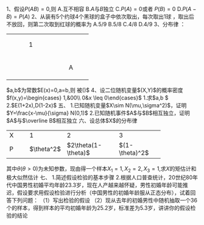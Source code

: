1、假设$P(AB)=0$,则
 A.互不相容
 B.$A$与$B$独立
 C.$P(A)=0$或者 $P(B)=0$
 D.$P(A-B)=P(A)$
 2、从装有5个约球4个黑球的盒子中依次取出，每次取出1球 ，取出后不放回，则第二次取到红球的概率为
 A.5/9     B.5/8    C.4/8    D.4/9
 3、分布律 ：
 <table data-lake-id="PIgNM" id="PIgNM" margin="true" width-mode="contain" class="lake-table" style="width: 216px"><colgroup><col width="51"><col width="52"><col width="53"><col width="60"></colgroup><tbody><tr data-lake-id="ua4dcf2c9" id="ua4dcf2c9" style="height: 57px"><td data-lake-id="u57508ce1" id="u57508ce1"></td><td data-lake-id="ue86599fb" id="ue86599fb">1
 </td><td data-lake-id="ub8b6a22b" id="ub8b6a22b"></td><td data-lake-id="u7cb3b754" id="u7cb3b754"></td></tr><tr data-lake-id="u3316190d" id="u3316190d" style="height: 63px"><td data-lake-id="ufc6d711c" id="ufc6d711c"></td><td data-lake-id="ufff521c7" id="ufff521c7"></td><td data-lake-id="uc1243d57" id="uc1243d57"></td><td data-lake-id="u14b3e75d" id="u14b3e75d">A
 </td></tr></tbody></table>$a,b$为常数$E(x)=0,a=b,则 被()$
 4、设二位随机变量$(X,Y)$的概率密度$f(x,y)=\begin{cases}
1,&0<x<1,0<y<1\\
0&0\end{cases}
$则（）
 A、$X$与$Y$独立同分布
 B、不同分布独立
 C、不独立同分布
 D、不独立不同分布
 5、样本$X_1,\cdots,X_n$取$X \sim P(\lambda)$，则（）可作为$\frac{n}{n-1} \lambda$的无偏估计
 A.$\Sigma(x_i-\lambda)^2/n$
 B.$\Sigma(x_i-\lambda)^2/(n-1)   $
 C.$\Sigma(x_i)^2/n  \lambda^2+\lambda$
 D.$\Sigma(x_i-\overline x)^2/(n-1)$
 6.设总体$x-N(0,1),X_1\cdots X_n$是建自$X$的样本，则$X^2_1+\cdots +X^2_n$服从
 A.$N(0,1)$B.$F(1,n)$C.$x^2(n)$D.$t(n)$
 三、盒中有3个新球 ，1个旧球，第一次使用时随机抽取1个，然后放回。第二次使用时随机抽取两个，求两个都是新球 的概率。
 四、设连续型随机变量$X$的分布函数为$F(x)=\begin{cases}
a+be^{-x},&x>0\\
0&x \leq 0\end{cases}$
 1.求$a,b $
 2.$E(1+2x),D(1-2x)$
 五、
 1.已知随机变量$X\sim N(\mu,\sigma^2)$，证明$Y=\frac{x-\mu}{\sigma} N(0,1)$
 2.已知随机事件$A$与$B$相互独立，证明$A$与$\overline B$相互独立
 六、设总体$X$的分布律 
 <table data-lake-id="SOd3E" id="SOd3E" margin="true" width-mode="contain" class="lake-table" style="width: 405px"><colgroup><col width="57"><col width="85"><col width="142"><col width="121"></colgroup><tbody><tr data-lake-id="u6d0f4e2e" id="u6d0f4e2e"><td data-lake-id="ubbe57f25" id="ubbe57f25">X
 </td><td data-lake-id="u0e82eb0e" id="u0e82eb0e">1
 </td><td data-lake-id="u2863fa4e" id="u2863fa4e">        2
 </td><td data-lake-id="u0f52251d" id="u0f52251d">       3
 </td></tr><tr data-lake-id="ue1cd664f" id="ue1cd664f"><td data-lake-id="u3129ff47" id="u3129ff47">P
 </td><td data-lake-id="u08951a2b" id="u08951a2b">$\theta^2$
 </td><td data-lake-id="uf9b5ab8c" id="uf9b5ab8c">$2\theta(1-\theta)$
 </td><td data-lake-id="u6b230668" id="u6b230668">$(1-\theta)^2$
 </td></tr></tbody></table>

 其中$\theta(\theta>0)$为未知参数，现由得一个样本$X_1=1,X_2=2,X_3=1,$求$X$的矩估计和极大似然估计
 七、
 1.简述假设检验的基本步骤
 2.根据人口普查统计，20世纪80年代中国男性初婚平均年龄23.3岁，现在人产越来越怀疑，男性初婚年龄可能推迟，假设要求用假设检验进行分析（中国男性的初婚年龄服从正态分布），试着回答下列问题：
 （1）写出检验的假设
 （2）现从去年的初婚男性中随机抽取一个36个的样本，得到样本的平均初婚年龄为25.2岁，标准差为5.3岁，讲讲你的假设检验的结论  
 